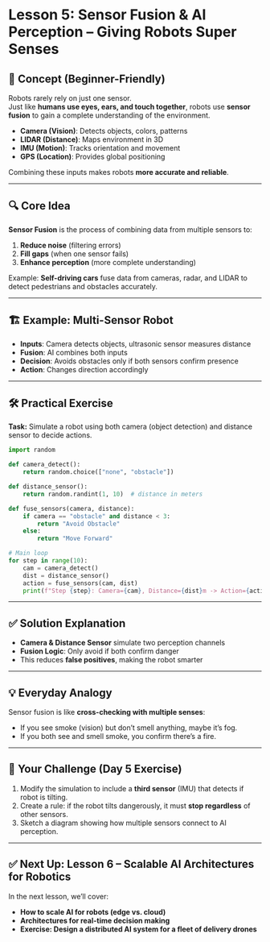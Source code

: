  
# Lesson 5: Sensor Fusion & AI Perception – Giving Robots Super Senses

## 🧠 Concept (Beginner-Friendly)
Robots rarely rely on just one sensor.  
Just like **humans use eyes, ears, and touch together**, robots use **sensor fusion** to gain a complete understanding of the environment.

- **Camera (Vision)**: Detects objects, colors, patterns
- **LIDAR (Distance)**: Maps environment in 3D
- **IMU (Motion)**: Tracks orientation and movement
- **GPS (Location)**: Provides global positioning

Combining these inputs makes robots **more accurate and reliable**.

---

## 🔍 Core Idea
**Sensor Fusion** is the process of combining data from multiple sensors to:
1. **Reduce noise** (filtering errors)
2. **Fill gaps** (when one sensor fails)
3. **Enhance perception** (more complete understanding)

Example: **Self-driving cars** fuse data from cameras, radar, and LIDAR to detect pedestrians and obstacles accurately.

---

## 🏗 Example: Multi-Sensor Robot
- **Inputs**: Camera detects objects, ultrasonic sensor measures distance
- **Fusion**: AI combines both inputs
- **Decision**: Avoids obstacles only if both sensors confirm presence
- **Action**: Changes direction accordingly

---

## 🛠 Practical Exercise
**Task:** Simulate a robot using both camera (object detection) and distance sensor to decide actions.

```python
import random

def camera_detect():
    return random.choice(["none", "obstacle"])

def distance_sensor():
    return random.randint(1, 10)  # distance in meters

def fuse_sensors(camera, distance):
    if camera == "obstacle" and distance < 3:
        return "Avoid Obstacle"
    else:
        return "Move Forward"

# Main loop
for step in range(10):
    cam = camera_detect()
    dist = distance_sensor()
    action = fuse_sensors(cam, dist)
    print(f"Step {step}: Camera={cam}, Distance={dist}m -> Action={action}")
```

---

## ✅ Solution Explanation
- **Camera & Distance Sensor** simulate two perception channels
- **Fusion Logic**: Only avoid if both confirm danger
- This reduces **false positives**, making the robot smarter

---

## 💡 Everyday Analogy
Sensor fusion is like **cross-checking with multiple senses**:
- If you see smoke (vision) but don’t smell anything, maybe it’s fog.
- If you both see and smell smoke, you confirm there’s a fire.

---

## 🎯 Your Challenge (Day 5 Exercise)
1. Modify the simulation to include a **third sensor** (IMU) that detects if robot is tilting.
2. Create a rule: if the robot tilts dangerously, it must **stop regardless** of other sensors.
3. Sketch a diagram showing how multiple sensors connect to AI perception.

---

## ✅ Next Up: Lesson 6 – Scalable AI Architectures for Robotics

In the next lesson, we’ll cover:
- **How to scale AI for robots (edge vs. cloud)**
- **Architectures for real-time decision making**
- **Exercise: Design a distributed AI system for a fleet of delivery drones**
